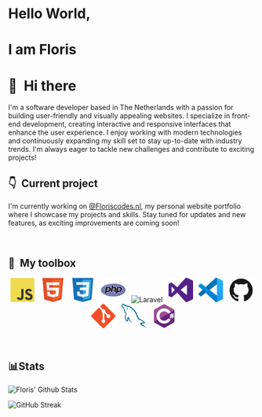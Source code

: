# Hello World,
# I am Floris

# 👋 &nbsp;Hi there

I'm a software developer based in The Netherlands with a passion for building user-friendly and visually appealing websites. I specialize in front-end development, creating interactive and responsive interfaces that enhance the user experience. I enjoy working with modern technologies and continuously expanding my skill set to stay up-to-date with industry trends. I'm always eager to tackle new challenges and contribute to exciting projects!
&nbsp;

## 👇 &nbsp;Current project

I'm currently working on [@Floriscodes.nl](https://FlorisCodes.nl), my personal website portfolio where I showcase my projects and skills. Stay tuned for updates and new features, as exciting improvements are coming soon!

&nbsp;

## 🧰 &nbsp;My toolbox

<p align="center">
  <img src="https://raw.githubusercontent.com/devicons/devicon/master/icons/javascript/javascript-original.svg" alt="JavaScript" width="50" height="50"/> &nbsp;
  <img src="https://raw.githubusercontent.com/devicons/devicon/master/icons/html5/html5-original.svg" alt="HTML5" width="50" height="50"/> &nbsp;
  <img src="https://raw.githubusercontent.com/devicons/devicon/master/icons/css3/css3-original.svg" alt="CSS3" width="50" height="50"/> &nbsp;
  <img src="https://raw.githubusercontent.com/devicons/devicon/master/icons/php/php-original.svg" alt="PHP" width="50" height="50"/> &nbsp;
  <img src="https://github.com/get-icon/geticon/raw/master/icons/laravel.svg" alt="Laravel" width="50" height="50"/> &nbsp;
  <img src="https://raw.githubusercontent.com/devicons/devicon/master/icons/visualstudio/visualstudio-plain.svg" alt="Visual Studio" width="50" height="50"/> &nbsp;
  <img src="https://raw.githubusercontent.com/devicons/devicon/master/icons/vscode/vscode-original.svg" alt="VSCode" width="50" height="50"/> &nbsp;
  <img src="https://raw.githubusercontent.com/devicons/devicon/master/icons/github/github-original.svg" alt="Github" width="50" height="50"/> &nbsp;
  <img src="https://raw.githubusercontent.com/devicons/devicon/master/icons/git/git-original.svg" alt="Git" width="50" height="50"/> &nbsp;
  <img src="https://raw.githubusercontent.com/devicons/devicon/master/icons/mysql/mysql-original.svg" alt="MySQL" width="50" height="50"/> &nbsp;
  <img src="https://raw.githubusercontent.com/devicons/devicon/master/icons/csharp/csharp-original.svg" alt="C#" width="50" height="50"/>
</p>

&nbsp;

## 📊Stats

![Floris' Github Stats](https://github-readme-stats.vercel.app/api?username=Floris29&hide=contribs,prs&show_icons=true&bg_color=0d1116&title_color=ce09ec&text_color=a4aacb&icon_color=007ec6)

![GitHub Streak](https://github-readme-streak-stats.herokuapp.com/?user=Floris29&theme=dark&count_private=true&bg_color=0d1116&title_color=ce09ec&text_color=a4aacb&icon_color=007ec6)
